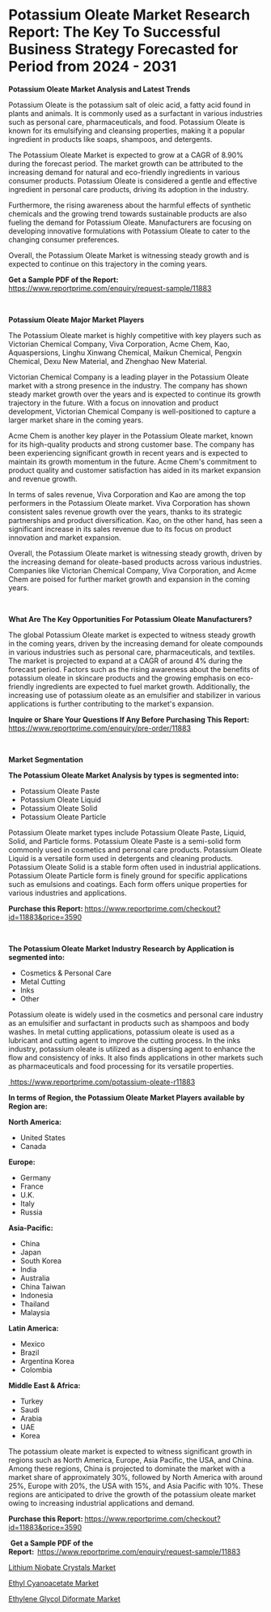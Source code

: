 <p><h1>Potassium Oleate Market Research Report: The Key To Successful Business Strategy Forecasted for Period from 2024 - 2031</h1></p><p><strong>Potassium Oleate Market Analysis and Latest Trends</strong></p>
<p><p>Potassium Oleate is the potassium salt of oleic acid, a fatty acid found in plants and animals. It is commonly used as a surfactant in various industries such as personal care, pharmaceuticals, and food. Potassium Oleate is known for its emulsifying and cleansing properties, making it a popular ingredient in products like soaps, shampoos, and detergents.</p><p>The Potassium Oleate Market is expected to grow at a CAGR of 8.90% during the forecast period. The market growth can be attributed to the increasing demand for natural and eco-friendly ingredients in various consumer products. Potassium Oleate is considered a gentle and effective ingredient in personal care products, driving its adoption in the industry.</p><p>Furthermore, the rising awareness about the harmful effects of synthetic chemicals and the growing trend towards sustainable products are also fueling the demand for Potassium Oleate. Manufacturers are focusing on developing innovative formulations with Potassium Oleate to cater to the changing consumer preferences.</p><p>Overall, the Potassium Oleate Market is witnessing steady growth and is expected to continue on this trajectory in the coming years.</p></p>
<p><strong>Get a Sample PDF of the Report:&nbsp;</strong> <a href="https://www.reportprime.com/enquiry/request-sample/11883">https://www.reportprime.com/enquiry/request-sample/11883</a></p>
<p>&nbsp;</p>
<p><strong>Potassium Oleate Major Market Players</strong></p>
<p><p>The Potassium Oleate market is highly competitive with key players such as Victorian Chemical Company, Viva Corporation, Acme Chem, Kao, Aquaspersions, Linghu Xinwang Chemical, Maikun Chemical, Pengxin Chemical, Dexu New Material, and Zhenghao New Material.</p><p>Victorian Chemical Company is a leading player in the Potassium Oleate market with a strong presence in the industry. The company has shown steady market growth over the years and is expected to continue its growth trajectory in the future. With a focus on innovation and product development, Victorian Chemical Company is well-positioned to capture a larger market share in the coming years.</p><p>Acme Chem is another key player in the Potassium Oleate market, known for its high-quality products and strong customer base. The company has been experiencing significant growth in recent years and is expected to maintain its growth momentum in the future. Acme Chem's commitment to product quality and customer satisfaction has aided in its market expansion and revenue growth.</p><p>In terms of sales revenue, Viva Corporation and Kao are among the top performers in the Potassium Oleate market. Viva Corporation has shown consistent sales revenue growth over the years, thanks to its strategic partnerships and product diversification. Kao, on the other hand, has seen a significant increase in its sales revenue due to its focus on product innovation and market expansion.</p><p>Overall, the Potassium Oleate market is witnessing steady growth, driven by the increasing demand for oleate-based products across various industries. Companies like Victorian Chemical Company, Viva Corporation, and Acme Chem are poised for further market growth and expansion in the coming years.</p></p>
<p>&nbsp;</p>
<p><strong>What Are The Key Opportunities For Potassium Oleate Manufacturers?</strong></p>
<p><p>The global Potassium Oleate market is expected to witness steady growth in the coming years, driven by the increasing demand for oleate compounds in various industries such as personal care, pharmaceuticals, and textiles. The market is projected to expand at a CAGR of around 4% during the forecast period. Factors such as the rising awareness about the benefits of potassium oleate in skincare products and the growing emphasis on eco-friendly ingredients are expected to fuel market growth. Additionally, the increasing use of potassium oleate as an emulsifier and stabilizer in various applications is further contributing to the market's expansion.</p></p>
<p><strong>Inquire or Share Your Questions If Any Before Purchasing This Report:</strong> <a href="https://www.reportprime.com/enquiry/pre-order/11883">https://www.reportprime.com/enquiry/pre-order/11883</a></p>
<p>&nbsp;</p>
<p><strong>Market Segmentation</strong></p>
<p><strong>The Potassium Oleate Market Analysis by types is segmented into:</strong></p>
<p><ul><li>Potassium Oleate Paste</li><li>Potassium Oleate Liquid</li><li>Potassium Oleate Solid</li><li>Potassium Oleate Particle</li></ul></p>
<p><p>Potassium Oleate market types include Potassium Oleate Paste, Liquid, Solid, and Particle forms. Potassium Oleate Paste is a semi-solid form commonly used in cosmetics and personal care products. Potassium Oleate Liquid is a versatile form used in detergents and cleaning products. Potassium Oleate Solid is a stable form often used in industrial applications. Potassium Oleate Particle form is finely ground for specific applications such as emulsions and coatings. Each form offers unique properties for various industries and applications.</p></p>
<p><strong>Purchase this Report:&nbsp;</strong><a href="https://www.reportprime.com/checkout?id=11883&price=3590">https://www.reportprime.com/checkout?id=11883&price=3590</a></p>
<p>&nbsp;</p>
<p><strong>The Potassium Oleate Market Industry Research by Application is segmented into:</strong></p>
<p><ul><li>Cosmetics & Personal Care</li><li>Metal Cutting</li><li>Inks</li><li>Other</li></ul></p>
<p><p>Potassium oleate is widely used in the cosmetics and personal care industry as an emulsifier and surfactant in products such as shampoos and body washes. In metal cutting applications, potassium oleate is used as a lubricant and cutting agent to improve the cutting process. In the inks industry, potassium oleate is utilized as a dispersing agent to enhance the flow and consistency of inks. It also finds applications in other markets such as pharmaceuticals and food processing for its versatile properties.</p></p>
<p><a href="https://www.reportprime.com/potassium-oleate-r11883">&nbsp;https://www.reportprime.com/potassium-oleate-r11883</a></p>
<p><strong>In terms of Region, the Potassium Oleate Market Players available by Region are:</strong></p>
<p>
    <p> <strong> North America: </strong>
        <ul>
            <li>United States</li>
            <li>Canada</li>
        </ul>
        </p> 
    <p> <strong> Europe: </strong>
        <ul>
            <li>Germany</li>
            <li>France</li>
            <li>U.K.</li>
            <li>Italy</li>
            <li>Russia</li>
        </ul>
        </p> 
    <p> <strong> Asia-Pacific: </strong>
        <ul>
            <li>China</li>
            <li>Japan</li>
            <li>South Korea</li>
            <li>India</li>
            <li>Australia</li>
            <li>China Taiwan</li>
            <li>Indonesia</li>
            <li>Thailand</li>
            <li>Malaysia</li>
        </ul>
        </p> 
    <p> <strong> Latin America: </strong>
        <ul>
            <li>Mexico</li>
            <li>Brazil</li>
            <li>Argentina Korea</li>
            <li>Colombia</li>
        </ul>
        </p> 
    <p> <strong> Middle East & Africa: </strong>
        <ul>
            <li>Turkey</li>
            <li>Saudi</li>
            <li>Arabia</li>
            <li>UAE</li>
            <li>Korea</li>
        </ul>
    </p>
    </p>
<p><p>The potassium oleate market is expected to witness significant growth in regions such as North America, Europe, Asia Pacific, the USA, and China. Among these regions, China is projected to dominate the market with a market share of approximately 30%, followed by North America with around 25%, Europe with 20%, the USA with 15%, and Asia Pacific with 10%. These regions are anticipated to drive the growth of the potassium oleate market owing to increasing industrial applications and demand.</p></p>
<p><strong>Purchase this Report: </strong><a href="https://www.reportprime.com/checkout?id=11883&price=3590">https://www.reportprime.com/checkout?id=11883&price=3590</a></p>
<p>&nbsp;<strong>Get a Sample PDF of the Report:&nbsp;&nbsp;</strong><a href="https://www.reportprime.com/enquiry/request-sample/11883">https://www.reportprime.com/enquiry/request-sample/11883</a></p>
<p><strong></strong></p>
<p><p><a href="https://github.com/mdinislamsheik/Market-Research-Report-List-1/blob/main/lithium-niobate-crystals-market.md">Lithium Niobate Crystals Market</a></p><p><a href="https://github.com/waylose1223/Market-Research-Report-List-2/blob/main/ethyl-cyanoacetate-market.md">Ethyl Cyanoacetate Market</a></p><p><a href="https://github.com/hzxpgedq27/Market-Research-Report-List-1/blob/main/ethylene-glycol-diformate-market.md">Ethylene Glycol Diformate Market</a></p></p>
